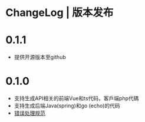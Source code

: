 # ChangeLog | 版本发布

# 0.1.1
* 提供开源版本至github

# 0.1.0
* 支持生成API相关的前端Vue和ts代码，客戶端php代碼 
* 支持生成后端Java(spring)和go (echo)的代码
* [错误处理规范](https://github.com/yoozoo/protoapi/src/master/docs/ErrorHandling.md)
